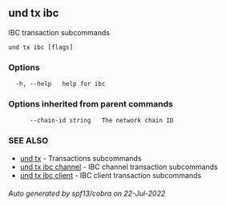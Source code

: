## und tx ibc

IBC transaction subcommands

```
und tx ibc [flags]
```

### Options

```
  -h, --help   help for ibc
```

### Options inherited from parent commands

```
      --chain-id string   The network chain ID
```

### SEE ALSO

* [und tx](und_tx.md)	 - Transactions subcommands
* [und tx ibc channel](und_tx_ibc_channel.md)	 - IBC channel transaction subcommands
* [und tx ibc client](und_tx_ibc_client.md)	 - IBC client transaction subcommands

###### Auto generated by spf13/cobra on 22-Jul-2022
